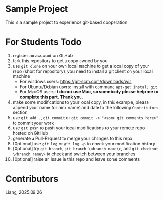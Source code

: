 # Sample Project
This is a sample project to experience git-based cooperation

# For Students Todo

1. register an account on GitHub
2. fork this repository to get a copy owned by you
3. use `git clone` on your own local machine to get a local copy of your repo (short for repository), you need to install a git client on your local machine
   * For windows users: https://git-scm.com/downloads/win
   * For Ubuntu/Debian users: install with command `apt-get install git`
   * For MacOS users: **I do not use Mac, so somebody please help me to complete this part. Thank you.**
5. make some modifications to your local copy, in this example, please append your name (or nick name) and date to the following `Contributors` section
6. use `git add .`, `git commit` or `git commit -m "<some git comments here>"` to commit your work
7. use `git push` to push your local modifications to your remote repo hosted on GitHub
8. generate a Pull-Request to merge your changes to this repo
9. [Optional] use `git log` or `git log -p` to check your modification history
10. [Optional] try `git branch`, `git branch \<branch name\>`, and `git checkout \<branch name\>` to check and switch between your branches
11. [Optional] raise an Issue in this repo and leave some comments

# Contributors
Liang, 2025.09.26
